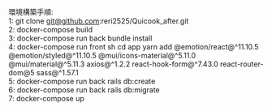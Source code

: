 環境構築手順:<br />
1: git clone git@github.com:reri2525/Quicook_after.git<br />
2: docker-compose build<br />
3: docker-compose run back bundle install<br />
4: docker-compose run front sh cd app yarn add @emotion/react@^11.10.5 @emotion/styled@^11.10.5 @mui/icons-material@^5.11.0 @mui/material@^5.11.3 axios@^1.2.2 react-hook-form@^7.43.0 react-router-dom@5 sass@^1.57.1<br />
5: docker-compose run back rails db:create<br />
6: docker-compose run back rails db:migrate<br />
7: docker-compose up